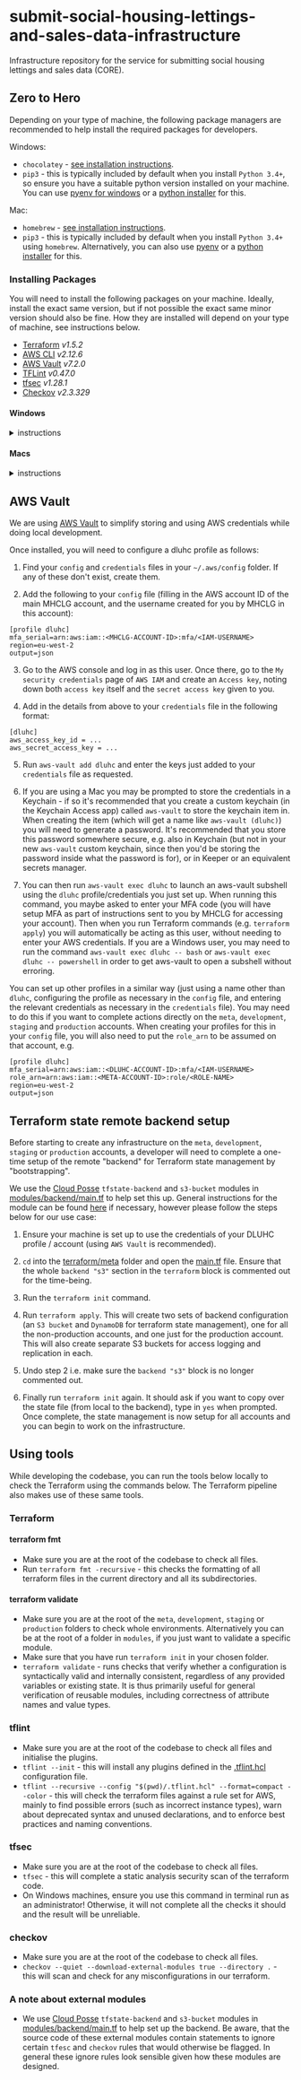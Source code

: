 # submit-social-housing-lettings-and-sales-data-infrastructure
Infrastructure repository for the service for submitting social housing lettings and sales data (CORE).

## Zero to Hero
Depending on your type of machine, the following package managers are recommended to help install the required 
packages for developers.

Windows:
- `chocolatey` - [see installation instructions](https://chocolatey.org/install#individual).
- `pip3` - this is typically included by default when you install `Python 3.4+`, so ensure you have a suitable python
version installed on your machine. You can use [pyenv for windows](https://github.com/pyenv-win/pyenv-win) or a
[python installer](https://www.python.org/downloads/windows/) for this.

Mac:
- `homebrew` - [see installation instructions](https://brew.sh/).
- `pip3` - this is typically included by default when you install `Python 3.4+` using `homebrew`. Alternatively, you 
  can also use [pyenv](https://github.com/pyenv/pyenv) or a [python installer](https://www.python.org/downloads/macos/)
  for this.

### Installing Packages
You will need to install the following packages on your machine. Ideally, install the exact same version, but if not 
possible the exact same minor version should also be fine. How they are installed will depend on your type of machine,
see instructions below.

- [Terraform](https://github.com/hashicorp/terraform) _v1.5.2_
- [AWS CLI](https://github.com/aws/aws-cli) _v2.12.6_
- [AWS Vault](https://github.com/99designs/aws-vault) _v7.2.0_
- [TFLint](https://github.com/terraform-linters/tflint) _v0.47.0_
- [tfsec](https://github.com/aquasecurity/tfsec) _v1.28.1_
- [Checkov](https://github.com/bridgecrewio/checkov) _v2.3.329_

#### Windows
<details>
<summary>instructions</summary>

<br>
Check if you have any of the packages already installed and which version by either:
- finding and opening the `chocolatey GUI` program.
- using the `choco list` or `choco list <packagename>` commands (package names can be found in the `install` commands
below).

If you don't have the package installed already, you can run the desired install command from the list below:
- `choco install terraform --version 1.5.2`
- `choco install awscli --version 2.12.6`
- `choco install aws-vault --version 7.2.0`
- `choco install tflint --version 0.47.0`
- `choco install tfsec --version 1.28.1`
- `pip3 install checkov==2.3.329` (Due to inconsistencies in Checkov between different package managers, you should 
  only install it using pip3.)

If it's already installed and is an older version, you can upgrade it using:
- `choco upgrade <packagename> --version x.y.z`

If it's newer and undesired or you need to do a clean install due to issues, you can `uninstall` first using:
- `choco uninstall <packagename> --version x.y.z` to remove the version.
- then run the desired `choco install` command from above.

If at any point you don't want to target a specific version / get the latest version, you can omit `--version x.y.z`
from the commands above.

</details>

#### Macs
<details>
<summary>instructions</summary>

<br>
Check if you have any of the packages already installed and which version by using the command:
- `brew list --versions`

If you don't have the package installed already, you can run the desired install command from the list below:
- `brew install terraform@1.5.2`
- `brew install awscli@2.12.6`
- `brew install --cask aws-vault` (You are unable to easily specify the version of `aws-vault` to install using 
  `brew cask`, however the latest version should work fine. If you run into issues, you can try to ensure you install 
  _v7.2.0_ through `cask` by following the instructions on this [stack overflow post](https://stackoverflow.com/questions/58373704/homebrew-how-do-you-specify-a-version-using-brew-cask).)
- `brew install tflint@0.47.0`
- `brew install tfsec@1.28.1`
- `pip3 install checkov==2.3.329` (Due to inconsistencies in Checkov between different package managers, you should 
  only install it using `pip3`.)

If it's already installed and you want to uninstall any outdated versions, plus clear download caches, you can run the
following command:
- `brew cleanup <packagename>`

If it's newer and undesired or you need to do a clean install due to issues, you can `uninstall` first using:
- `brew uninstall <packagename>` or `brew remove <packagename>` to uninstall all versions of that package (add 
  `--cask` if the package was installed with `brew cask`).
- then run the desired `brew install` command from above.

If at any point you don't want to target a specific version / get the latest version, you can omit the `@x.y.z`
from the command.

</details>

## AWS Vault

We are using [AWS Vault](https://github.com/99designs/aws-vault) to simplify storing and using AWS credentials while 
doing local development.

Once installed, you will need to configure a dluhc profile as follows:

1. Find your `config` and `credentials` files in your `~/.aws/config` folder. If any of these don't exist, create them.


2. Add the following to your `config` file (filling in the AWS account ID of the main MHCLG account, and the 
   username created for you by MHCLG in this account):
```
[profile dluhc]
mfa_serial=arn:aws:iam::<MHCLG-ACCOUNT-ID>:mfa/<IAM-USERNAME>
region=eu-west-2
output=json
```

3. Go to the AWS console and log in as this user. Once there, go to the `My security credentials` page of `AWS IAM` 
   and create an `Access key`, noting down both `access key` itself and the `secret access key` given to you.


4. Add in the details from above to your `credentials` file in the following format:
```
[dluhc]
aws_access_key_id = ...
aws_secret_access_key = ...
``````

5. Run `aws-vault add dluhc` and enter the keys just added to your `credentials` file as requested.


6. If you are using a Mac you may be prompted to store the credentials in a Keychain - if so it's recommended that 
   you create a custom keychain (in the Keychain Access app) called `aws-vault` to store the keychain item in. When 
   creating the item (which will get a name like `aws-vault (dluhc)`) you will need to generate a password. It's 
   recommended that you store this password somewhere secure, e.g. also in Keychain (but not in your new `aws-vault` 
   custom keychain, since then you'd be storing the password inside what the password is for), or in Keeper or an 
   equivalent secrets manager.


7. You can then run `aws-vault exec dluhc` to launch an aws-vault subshell using the `dluhc` profile/credentials you 
   just set up. When running this command, you maybe asked to enter your MFA code (you will have setup MFA as part 
   of instructions sent to you by MHCLG for accessing your account). Then when you run Terraform commands (e.g. 
   `terraform apply`) you will automatically be acting as this user, without needing to enter your AWS credentials. 
   If you are a Windows user, you may need to run the command `aws-vault exec dluhc -- bash` or `aws-vault exec 
   dluhc -- powershell` in order to get aws-vault to open a subshell without erroring.


You can set up other profiles in a similar way (just using a name other than `dluhc`, configuring the profile as 
necessary in the `config` file, and entering the relevant credentials as necessary in the `credentials` file). You may 
need to do this if you want to complete actions directly on the `meta`, `development`, `staging` and `production` 
accounts. When creating your profiles for this in your `config` file, you will also need to put the `role_arn` to be 
assumed on that account, e.g.
```
[profile dluhc]
mfa_serial=arn:aws:iam::<DLUHC-ACCOUNT-ID>:mfa/<IAM-USERNAME>
role_arn=arn:aws:iam::<META-ACCOUNT-ID>:role/<ROLE-NAME>
region=eu-west-2
output=json
```

## Terraform state remote backend setup

Before starting to create any infrastructure on the `meta`, `development`, `staging` or `production` accounts, a
developer will need to complete a one-time setup of the remote "backend" for Terraform state management by 
"bootstrapping".

We use the [Cloud Posse](https://github.com/cloudposse) `tfstate-backend` and `s3-bucket` modules in 
[modules/backend/main.tf](terraform/modules/backend/main.tf) to help set this up. General instructions for
the module can be found [here](https://github.com/cloudposse/terraform-aws-tfstate-backend#usage) if necessary, however
please follow the steps below for our use case:

1. Ensure your machine is set up to use the credentials of your DLUHC profile / account (using `AWS Vault` is 
   recommended).


2. `cd` into the [terraform/meta](terraform/meta) folder and open the [main.tf](terraform/meta/main.tf) file. Ensure 
   that the whole `backend "s3"` section in the `terraform` block is commented out for the time-being.


3. Run the `terraform init` command.


3. Run `terraform apply`. This will create two sets of backend configuration (an `S3 bucket` and `DynamoDB` for 
   terraform state management), one for all the non-production accounts, and one just for the production 
   account. This will also create separate S3 buckets for access logging and replication in each.


4. Undo step 2 i.e. make sure the `backend "s3"` block is no longer commented out.


5. Finally run `terraform init` again. It should ask if you want to copy over the state file (from local to the 
   backend), type in `yes` when prompted. Once complete, the state management is now setup for all accounts and you 
   can begin to work on the infrastructure.

## Using tools
While developing the codebase, you can run the tools below locally to check the Terraform using the commands below. 
The Terraform pipeline also makes use of these same tools.

### Terraform
#### terraform fmt
- Make sure you are at the root of the codebase to check all files.
- Run `terraform fmt -recursive` - this checks the formatting of all terraform files in the current directory and all 
  its subdirectories.

#### terraform validate
- Make sure you are at the root of the `meta`, `development`, `staging` or `production` folders to check whole environments. Alternatively you can be at the root of a folder in `modules`, if you just want to validate a specific module.
- Make sure that you have run `terraform init` in your chosen folder.
- `terraform validate` - runs checks that verify whether a configuration is syntactically valid and internally 
  consistent, regardless of any provided variables or existing state. It is thus primarily useful for general 
  verification of reusable modules, including correctness of attribute names and value types.

### tflint
- Make sure you are at the root of the codebase to check all files and initialise the plugins.
- `tflint --init` - this will install any plugins defined in the [.tflint.hcl](.tflint.hcl) configuration file.
- `tflint --recursive --config "$(pwd)/.tflint.hcl" --format=compact --color` - this will check the terraform files 
  against a rule set for AWS, mainly to find possible errors (such as incorrect instance types), warn about 
  deprecated syntax and unused declarations, and to enforce best practices and naming conventions.

### tfsec
- Make sure you are at the root of the codebase to check all files.
- `tfsec` - this will complete a static analysis security scan of the terraform code.
- On Windows machines, ensure you use this command in terminal run as an administrator! Otherwise, it will not 
  complete all the checks it should and the result will be unreliable.

### checkov
- Make sure you are at the root of the codebase to check all files.
- `checkov --quiet --download-external-modules true --directory .` - this will scan and check for any 
  misconfigurations in our terraform.

### A note about external modules
- We use [Cloud Posse](https://github.com/cloudposse) `tfstate-backend` and `s3-bucket` modules in
  [modules/backend/main.tf](terraform/modules/backend/main.tf) to help set up the backend. Be aware, that the source 
  code of these external modules contain statements to ignore certain `tfesc` and `checkov` rules that would 
  otherwise be flagged. In general these ignore rules look sensible given how these modules are designed.